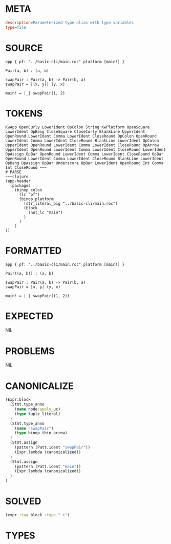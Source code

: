 # META
~~~ini
description=Parameterized type alias with type variables
type=file
~~~
# SOURCE
~~~roc
app { pf: "../basic-cli/main.roc" platform [main!] }

Pair(a, b) : (a, b)

swapPair : Pair(a, b) -> Pair(b, a)
swapPair = |(x, y)| (y, x)

main! = |_| swapPair(1, 2)
~~~
# TOKENS
~~~text
KwApp OpenCurly LowerIdent OpColon String KwPlatform OpenSquare LowerIdent OpBang CloseSquare CloseCurly BlankLine UpperIdent OpenRound LowerIdent Comma LowerIdent CloseRound OpColon OpenRound LowerIdent Comma LowerIdent CloseRound BlankLine LowerIdent OpColon UpperIdent OpenRound LowerIdent Comma LowerIdent CloseRound OpArrow UpperIdent OpenRound LowerIdent Comma LowerIdent CloseRound LowerIdent OpAssign OpBar OpenRound LowerIdent Comma LowerIdent CloseRound OpBar OpenRound LowerIdent Comma LowerIdent CloseRound BlankLine LowerIdent OpBang OpAssign OpBar Underscore OpBar LowerIdent OpenRound Int Comma Int CloseRound ~~~
# PARSE
~~~clojure
(app-header
  (packages
    (binop_colon
      (lc "pf")
      (binop_platform
        (str_literal_big "../basic-cli/main.roc")
        (block
          (not_lc "main")
        )
      )
    )
))
~~~
# FORMATTED
~~~roc
app { pf: "../basic-cli/main.roc" platform [main!] }

Pair((a, b)) : (a, b)

swapPair : Pair(a, b) -> Pair(b, a)
swapPair = |x, y| (y, x)

main! = |_| swapPair((1, 2))
~~~
# EXPECTED
NIL
# PROBLEMS
NIL
# CANONICALIZE
~~~clojure
(Expr.block
  (Stmt.type_anno
    (name node:apply_uc)
    (type tuple_literal)
  )
  (Stmt.type_anno
    (name "swapPair")
    (type binop_thin_arrow)
  )
  (Stmt.assign
    (pattern (Patt.ident "swapPair"))
    (Expr.lambda (canonicalized))
  )
  (Stmt.assign
    (pattern (Patt.ident "main"))
    (Expr.lambda (canonicalized))
  )
)
~~~
# SOLVED
~~~clojure
(expr :tag block :type "_c")
~~~
# TYPES
~~~roc
~~~
